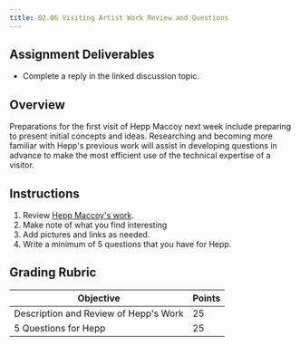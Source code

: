 ```yaml
---
title: 02.06 Visiting Artist Work Review and Questions
---
```


## Assignment Deliverables

- Complete a reply in the linked discussion topic.

## Overview

Preparations for the first visit of Hepp Maccoy next week include preparing to present initial concepts and ideas. Researching and becoming more familiar with Hepp's previous work will assist in developing questions in advance to make the most efficient use of the technical expertise of a visitor.

## Instructions

1. Review [Hepp Maccoy's work](02-03-hepp-maccoy.md).
2. Make note of what you find interesting
3. Add pictures and links as needed.
4. Write a minimum of 5 questions that you have for Hepp.

## Grading Rubric

<div class="responsive-table-markdown">

| Objective                             | Points |
| ------------------------------------- | ------ |
| Description and Review of Hepp's Work | 25     |
| 5 Questions for Hepp                  | 25     |

</div>
